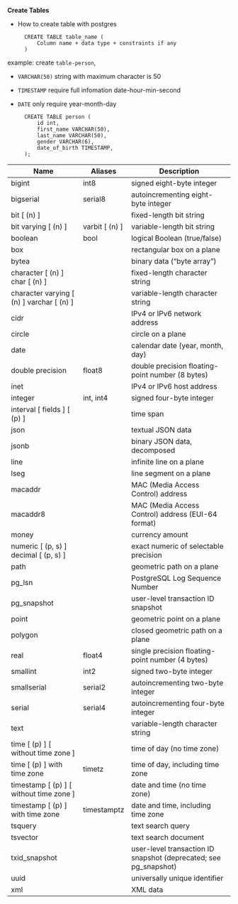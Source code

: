 **Create Tables**

- How to create table with postgres

		CREATE TABLE table_name (
			Column name + data type + constraints if any
		)

example: create `table-person`, 

- `VARCHAR(50)` string with maximum character is 50
- `TIMESTAMP` require full infomation date-hour-min-second
- `DATE` only require year-month-day

		CREATE TABLE person (
			id int,
			first_name VARCHAR(50),
			last_name VARCHAR(50),
			gender VARCHAR(6),
			date_of_birth TIMESTAMP,
		);

|Name|Aliases|Description|
|---|---|---|
|bigint|int8|signed eight-byte integer|
|bigserial|serial8|autoincrementing eight-byte integer|
|bit [ (n) ]||fixed-length bit string|
|bit varying [ (n) ]|varbit [ (n) ]|variable-length bit string|
|boolean|bool|logical Boolean (true/false)|
|box||rectangular box on a plane|
|bytea||binary data (“byte array”)|
|character  [ (n) ]	char [ (n) ]||fixed-length character string|
|character  varying [ (n) ]	varchar [ (n) ]||variable-length character string|
|cidr||IPv4 or IPv6 network address|
|circle||circle on a plane|
|date||calendar date (year, month, day)|
|double precision|float8|double precision floating-point number (8 bytes)|
|inet||IPv4 or IPv6 host address|
|integer|int, int4|signed four-byte integer|
|interval [ fields ] [ (p) ]||time span|
|json||textual JSON data|
|jsonb||binary JSON data, decomposed|
|line||infinite line on a plane|
|lseg||line segment on a plane|
|macaddr||MAC (Media Access Control) address|
|macaddr8||MAC (Media Access Control) address (EUI-64 format)|
|money||currency amount|
|numeric [ (p, s) ]	decimal [ (p, s) ]||exact numeric of selectable precision|
|path||geometric path on a plane|
|pg_lsn||PostgreSQL Log Sequence Number|
|pg_snapshot||user-level transaction ID snapshot|
|point||geometric point on a plane|
|polygon||closed geometric path on a plane|
|real|float4|single precision floating-point number (4 bytes)|
|smallint|int2|signed two-byte integer|
|smallserial|serial2|autoincrementing two-byte integer|
|serial|serial4|autoincrementing four-byte integer|
|text||variable-length character string|
|time [ (p) ] [ without time zone ]||time of day (no time zone)|
|time [ (p) ] with time zone|timetz|time of day, including time zone|
|timestamp [ (p) ] [ without time zone ]||date and time (no time zone)|
|timestamp [ (p) ] with time zone|timestamptz|date and time, including time zone|
|tsquery||text search query|
|tsvector||text search document|
|txid_snapshot||user-level transaction ID snapshot (deprecated; see pg_snapshot)|
|uuid||universally unique identifier|
|xml||XML data|
